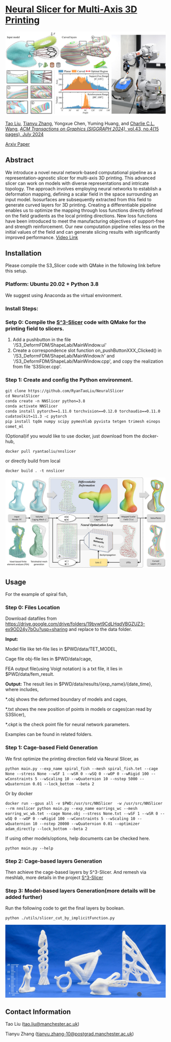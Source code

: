 # [Neural Slicer for Multi-Axis 3D Printing](https://RyanTaoLiu.github.io/NeuralSlicer)

![](DataSet/figures/teaser.jpg)

[Tao Liu](https://www.linkedin.com/in/tao-liu-730942225), [Tianyu Zhang](https://www.linkedin.com/in/tianyu-zhang-49b8231b5/), Yongxue Chen, Yuming Huang, and [Charlie C.L. Wang](https://mewangcl.github.io/), [*ACM Transactions on Graphics (SIGGRAPH 2024)*, vol.43, no.4(15 pages), July 2024](https://doi.org/10.1145/3658212)

[Arxiv Paper](http://arxiv.org/abs/2404.15061)

## Abstract
We introduce a novel neural network-based computational pipeline as a representation-agnostic slicer for multi-axis 3D printing. This advanced slicer can work on models with diverse representations and intricate topology. The approach involves employing neural networks to establish a deformation mapping, defining a scalar field in the space surrounding an input model. Isosurfaces are subsequently extracted from this field to generate curved layers for 3D printing. Creating a differentiable pipeline enables us to optimize the mapping through loss functions directly defined on the field gradients as the local printing directions. New loss functions have been introduced to meet the manufacturing objectives of support-free and strength reinforcement. Our new computation pipeline relies less on the initial values of the field and can generate slicing results with significantly improved performance. [Video Link](https://www.youtube.com/watch?v=qNm1ierKuUk)

## Installation

Please compile the S3_Slicer code with QMake in the following link before this setup.

### **Platform**: Ubuntu 20.02 + Python 3.8

We suggest using Anaconda as the virtual environment.

### Install Steps: 

### Setp 0: Compile the [S^3-Slicer](https://github.com/zhangty019/S3_DeformFDM) code with QMake for the printing field to slicers.

1. Add a pushbutton in the file '/S3_DeformFDM/ShapeLab/MainWindow.ui'
2. Create a correspondence slot function on_pushButtonXXX_Clicked() in '/S3_DeformFDM/ShapeLab/MainWindow.h' and '/S3_DeformFDM/ShapeLab/MainWindow.cpp', and copy the realization from file 'S3Slicer.cpp'.


### Step 1: Create and config the Python environment.

```
git clone https://github.com/RyanTaoLiu/NeuralSlicer
cd NeuralSlicer
conda create -n NNSlicer python=3.8
conda activate NNSlicer
conda install pytorch==1.11.0 torchvision==0.12.0 torchaudio==0.11.0 cudatoolkit=11.3 -c pytorch
pip install tqdm numpy scipy pymeshlab pyvista tetgen trimesh einops comet_ml 
```

(Optional)if you would like to use docker, just download from the docker-hub,
```
docker pull ryantaoliu/nnslicer
```
or directly build from local
```
docker build . -t nnslicer
```

![](DataSet/figures/pipline.jpg)

## Usage

For the example of spiral fish,
### Step 0: Files Location
Download datafiles from https://drive.google.com/drive/folders/19bvwt9CdLHqdVBGZUZ3-ex9OD24y7bOu?usp=sharing
and replace to the data folder.

**Input:**

Model file like tet-file lies in $PWD/data/TET_MODEL,

Cage file obj-file lies in $PWD/data/cage, 

FEA output file(using Voigt notation) is a txt file, it lies in $PWD/data/fem_result. 

**Output:**
The result lies in $PWD/data/results/{exp_name}/{date_time}, where includes,

*.obj shows the deformed boundary of models and cages, 

*.txt shows the new position of points in models or cages(can read by S3Slicer), 

*.ckpt is the check point file for neural network parameters.

Examples can be found in related folders.

### Step 1: Cage-based Field Generation
We first optimize the printing direction field via Neural Slicer, as

```
python main.py --exp_name spiral_fish --mesh spiral_fish.tet --cage None --stress None --wSF 1 --wSR 0 --wSQ 0 --wOP 0 --wRigid 100 --wConstraints 5 --wScaling 10 --wQuaternion 10 --nstep 5000 --wQuaternion 0.01 --lock_bottom --beta 2
```

Or by docker
```
docker run --gpus all -v $PWD:/usr/src/NNSlicer  -w /usr/src/NNSlicer --rm nnslicer python main.py --exp_name earrings_wc --mesh earring_wc_wb.tet --cage None.obj --stress None.txt --wSF 1 --wSR 0 --wSQ 0 --wOP 0 --wRigid 100 --wConstraints 5 --wScaling 10 --wQuaternion 10 --nstep 20000 --wQuaternion 0.01 --optimizer adam_directly --lock_bottom --beta 2
```

If using other models/options, help documents can be checked here.
```
python main.py --help
```

### Step 2: Cage-based layers Generation
Then achieve the cage-based layers by S^3-Slicer.
And remesh via meshlab, more details in the project [S^3-Slicer](https://github.com/zhangty019/S3_DeformFDM)

### Step 3: Model-based layers Generation(more details will be added further)
Run the following code to get the final layers by boolean.
```
python ./utils/slicer_cut_by_implicitFunction.py
```


![](DataSet/figures/printingResult.jpg)

## Contact Information
Tao Liu      (tao.liu@manchester.ac.uk)

Tianyu Zhang (tianyu.zhang-10@postgrad.manchester.ac.uk)
